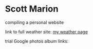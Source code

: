 # Scott Marion 

compiling a personal website

link to full weather site: [my weather page](SRM_weather7.html)

trial Google photos album links:


